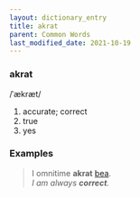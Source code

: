 ```yaml
---
layout: dictionary_entry
title: akrat
parent: Common Words
last_modified_date: 2021-10-19
---
```


### akrat
/ˈækræt/
1. accurate; correct
2. true
3. yes

### Examples
> I omnitime **akrat** [bea](./bea).  
*I am always **correct**.*